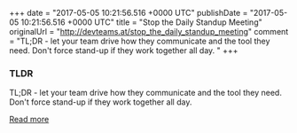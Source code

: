 +++
date = "2017-05-05 10:21:56.516 +0000 UTC"
publishDate = "2017-05-05 10:21:56.516 +0000 UTC"
title = "Stop the Daily Standup Meeting"
originalUrl = "http://devteams.at/stop_the_daily_standup_meeting"
comment = "TL;DR - let your team drive how they communicate and the tool they need. Don't force stand-up if they work together all day. "
+++

### TLDR

TL;DR - let your team drive how they communicate and the tool they need. Don't force stand-up if they work together all day. 

[Read more](http://devteams.at/stop_the_daily_standup_meeting)
